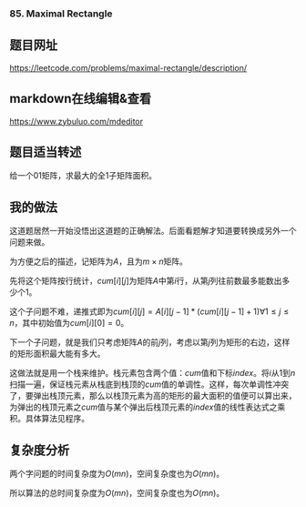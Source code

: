 ###  85. Maximal Rectangle

## 题目网址
https://leetcode.com/problems/maximal-rectangle/description/
## markdown在线编辑&查看
https://www.zybuluo.com/mdeditor
## 题目适当转述
给一个01矩阵，求最大的全1子矩阵面积。

## 我的做法
这道题居然一开始没悟出这道题的正确解法。后面看题解才知道要转换成另外一个问题来做。

为方便之后的描述，记矩阵为$A$，且为$m \times n$矩阵。

先将这个矩阵按行统计，$cum[i][j]$为矩阵$A$中第$i$行，从第$j$列往前数最多能数出多少个1。

这个子问题不难，递推式即为$cum[i][j]=A[i][j-1]*(cum[i][j-1]+1) \forall 1 \leq j \leq n$，其中初始值为$cum[i][0]=0$。

下一个子问题，就是我们只考虑矩阵$A$的前$j$列，考虑以第$j$列为矩形的右边，这样的矩形面积最大能有多大。

这做法就是用一个栈来维护。栈元素包含两个值：$cum$值和下标$index$。将$i$从$1$到$n$扫描一遍，保证栈元素从栈底到栈顶的$cum$值的单调性。这样，每次单调性冲突了，要弹出栈顶元素，那么以栈顶元素为高的矩形的最大面积的值便可以算出来，为弹出的栈顶元素之$cum$值与某个弹出后栈顶元素的$index$值的线性表达式之乘积。具体算法见程序。

## 复杂度分析
两个字问题的时间复杂度为$O(mn)$，空间复杂度也为$O(mn)$。

所以算法的总时间复杂度为$O(mn)$，空间复杂度也为$O(mn)$。
